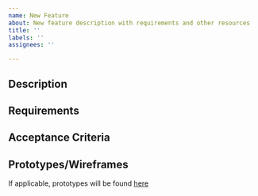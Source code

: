 ```yaml
---
name: New Feature
about: New feature description with requirements and other resources
title: ''
labels: ''
assignees: ''

---
```


## Description

## Requirements 

## Acceptance Criteria

## Prototypes/Wireframes
If applicable, prototypes will be found [here](https://www.figma.com/design/GldYfAksO9yCgw7vrwNRfS/D-Clone?t=mjcya1QYbxMyx74C-1)
